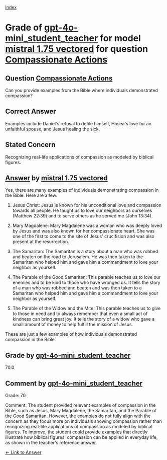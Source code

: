 
[Index](../../../../index.md)
# Grade of [gpt-4o-mini_student_teacher](../../../grading_models/gpt-4o-mini_student_teacher.md) for model [mistral 1.75 vectored](../../../answering_models/mistral_1.75_vectored.md) for question [Compassionate Actions](../../../questions/Compassionate_Actions.md)

## Question [Compassionate Actions](../../../questions/Compassionate_Actions.md)
Can you provide examples from the Bible where individuals demonstrated compassion?

## Correct Answer
Examples include Daniel's refusal to defile himself, Hosea's love for an unfaithful spouse, and Jesus healing the sick.

## Stated Concern
Recognizing real-life applications of compassion as modeled by biblical figures.

## [Answer](../Compassionate_Actions.md) by [mistral 1.75 vectored](../../../answering_models/mistral_1.75_vectored.md)
Yes, there are many examples of individuals demonstrating compassion in the Bible. Here are a few:

1. Jesus Christ: Jesus is known for his unconditional love and compassion towards all people. He taught us to love our neighbors as ourselves (Matthew 22:39) and to serve others as he served me (John 13:34).

2. Mary Magdalene: Mary Magdalene was a woman who was deeply loved by Jesus and was also known for her compassionate heart. She was one of the first to come to the site of Jesus' crucifision and was also present at the resurrection.

3. The Samaritan: The Samaritan is a story about a man who was robbed and beaten on the road to Jerusalem. He was then taken to the Samaritan who helped him and gave him a commandment to love your neighbor as yourself.

4. The Parable of the Good Samaritan: This parable teaches us to love our enemies and to be kind to those who have wronged us. It tells the story of a man who was robbed and beaten and was then taken to a Samaritan who helped him and gave him a commandment to love your neighbor as yourself.

5. The Parable of the Widow and the Mite: This parable teaches us to give to those in need and to always remember that even a small act of kindness can bring great joy. It tells the story of a widow who gave a small amount of money to help fulfill the mission of Jesus.

These are just a few examples of how individuals demonstrated compassion in the Bible.

## Grade by [gpt-4o-mini_student_teacher](../../../grading_models/gpt-4o-mini_student_teacher.md)
70.0

## Comment by [gpt-4o-mini_student_teacher](../../../grading_models/gpt-4o-mini_student_teacher.md)
Grade: 70

Comment: The student provided relevant examples of compassion in the Bible, such as Jesus, Mary Magdalene, the Samaritan, and the Parable of the Good Samaritan. However, the examples do not fully align with the concern as they focus more on individuals showing compassion rather than recognizing real-life applications of compassion as modeled by biblical figures. To improve, the student could provide examples that directly illustrate how biblical figures' compassion can be applied in everyday life, as shown in the teacher's reference answer.

[&lt;- Link to Answer](../Compassionate_Actions.md)
